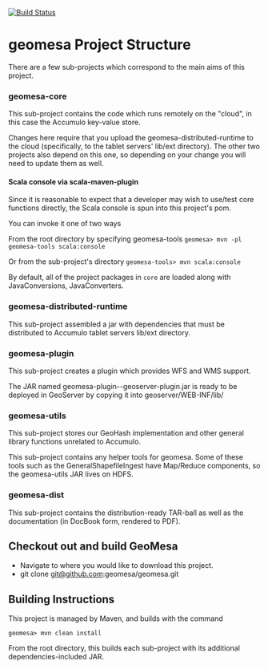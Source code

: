 [![Build Status](https://travis-ci.org/geomesa/geomesa.png?branch=master)](https://travis-ci.org/geomesa/geomesa)

# geomesa Project Structure

There are a few sub-projects which correspond to the main aims of this project.

### geomesa-core

This sub-project contains the code which runs remotely on the "cloud", in this
case the Accumulo key-value store.

Changes here require that you upload the geomesa-distributed-runtime to the cloud
(specifically, to the tablet servers' lib/ext directory).
The other two projects also depend on this one, so depending on your change you will need to update them as well.

#### Scala console via scala-maven-plugin

Since it is reasonable to expect that a developer may wish to use/test core functions directly, the Scala console is
spun into this project's pom.

You can invoke it one of two ways

From the root directory by specifying geomesa-tools
```geomesa> mvn -pl geomesa-tools scala:console```

Or from the sub-project's directory
```geomesa-tools> mvn scala:console```

By default, all of the project packages in ```core``` are loaded along with JavaConversions, JavaConverters.

### geomesa-distributed-runtime

This sub-project assembled a jar with dependencies that must be distributed to Accumulo tablet servers lib/ext
directory.

### geomesa-plugin

This sub-project creates a plugin which provides WFS and WMS support.

The JAR named geomesa-plugin-<Version>-geoserver-plugin.jar is ready to be deployed in GeoServer by
copying it into geoserver/WEB-INF/lib/

### geomesa-utils

This sub-project stores our GeoHash implementation and other general library functions unrelated to
Accumulo.

This sub-project contains any helper tools for geomesa.  Some of these tools such as
the GeneralShapefileIngest have Map/Reduce components, so the geomesa-utils JAR lives on HDFS.

### geomesa-dist

This sub-project contains the distribution-ready TAR-ball as well as the
documentation (in DocBook form, rendered to PDF).

##  Checkout out and build GeoMesa

* Navigate to where you would like to download this project.
* git clone git@github.com:geomesa/geomesa.git

## Building Instructions

This project is managed by Maven, and builds with the command

```geomesa> mvn clean install```

From the root directory, this builds each sub-project with its additional dependencies-included JAR.

